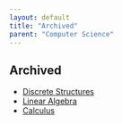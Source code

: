 ```yaml
---
layout: default
title: "Archived"
parent: "Computer Science"
---
```


## Archived

* [Discrete Structures](/notes/discrete-structures)
* [Linear Algebra](/notes/linear-algebra)
* [Calculus](/notes/calculus)
